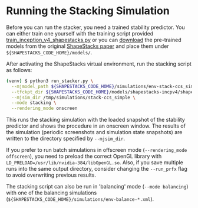 # Running the Stacking Simulation

Before you can run the stacker, you need a trained stability predictor. You can either train one yourself with the training script provided [train_inception_v4_shapestacks.py](../intuitive_physics/stability_predictor/train_inception_v4_shapestacks.py) or you can [download](http://shapestacks-file.robots.ox.ac.uk/static/download/v1/shapestacks-incpv4.tar.gz) the pre-trained models from the original [ShapeStacks paper](https://arxiv.org/pdf/1804.08018.pdf) and place them under ```${SHAPESTACKS_CODE_HOME}/models/```.

After activating the ShapeStacks virtual environment, run the stacking script as follows:

```bash
(venv) $ python3 run_stacker.py \
  --mjmodel_path ${SHAPESTACKS_CODE_HOME}/simulations/env-stack-ccs_simple.xml \
  --tfckpt_dir ${SHAPESTACKS_CODE_HOME}/models/shapestacks-incpv4/shapestacks-ccs/snapshots/real=0.663286 \
  --mjsim_dir /tmp/simulations/stack-ccs_simple \
  --mode stacking \
  --rendering_mode onscreen
```

This runs the stacking simulation with the loaded snapshot of the stability predictor and shows the procedure in an onscreen window. The results of the simulation (periodic screenshots and simulation state snapshots) are written to the directory specified by ```--mjsim_dir```.

If you prefer to run batch simulations in offscreen mode (```--rendering_mode offscreen```), you need to preload the correct OpenGL library with ```LD_PRELOAD=/usr/lib/nvidia-384/libOpenGL.so```. Also, if you save multiple runs into the same output directory, consider changing the ```--run_prfx``` flag to avoid overwriting previous results.

The stacking script can also be run in 'balancing' mode (```--mode balancing```) with one of the balancing simulations (```${SHAPESTACKS_CODE_HOME}/simulations/env-balance-*.xml```).
